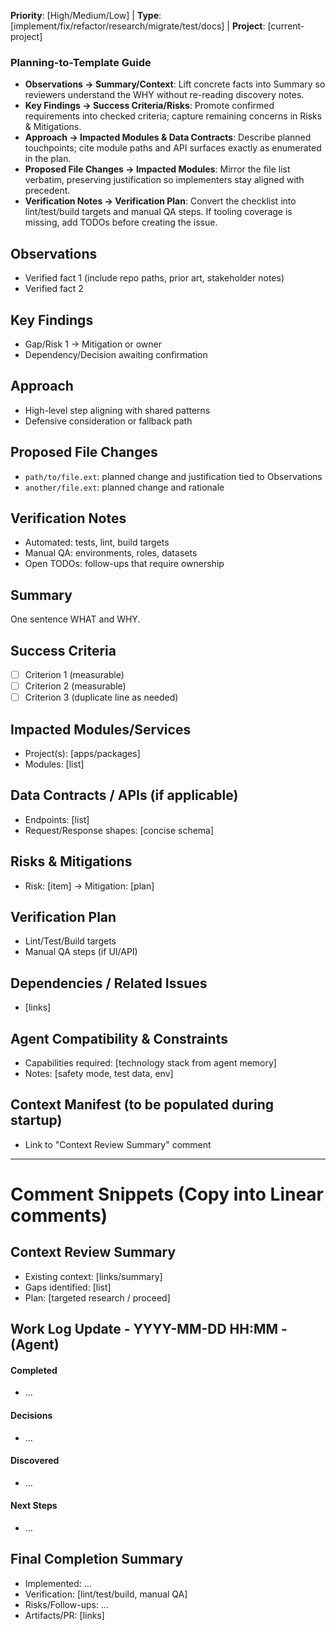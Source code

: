<!-- Linear Issue Template: Universal Task Structure -->
**Priority**: [High/Medium/Low] | **Type**: [implement/fix/refactor/research/migrate/test/docs] | **Project**: [current-project]

### Planning-to-Template Guide
- **Observations → Summary/Context**: Lift concrete facts into Summary so reviewers understand the WHY without re-reading discovery notes.
- **Key Findings → Success Criteria/Risks**: Promote confirmed requirements into checked criteria; capture remaining concerns in Risks & Mitigations.
- **Approach → Impacted Modules & Data Contracts**: Describe planned touchpoints; cite module paths and API surfaces exactly as enumerated in the plan.
- **Proposed File Changes → Impacted Modules**: Mirror the file list verbatim, preserving justification so implementers stay aligned with precedent.
- **Verification Notes → Verification Plan**: Convert the checklist into lint/test/build targets and manual QA steps. If tooling coverage is missing, add TODOs before creating the issue.

## Observations
- Verified fact 1 (include repo paths, prior art, stakeholder notes)
- Verified fact 2

## Key Findings
- Gap/Risk 1 → Mitigation or owner
- Dependency/Decision awaiting confirmation

## Approach
- High-level step aligning with shared patterns
- Defensive consideration or fallback path

## Proposed File Changes
- `path/to/file.ext`: planned change and justification tied to Observations
- `another/file.ext`: planned change and rationale

## Verification Notes
- Automated: tests, lint, build targets
- Manual QA: environments, roles, datasets
- Open TODOs: follow-ups that require ownership

## Summary
One sentence WHAT and WHY.

## Success Criteria
- [ ] Criterion 1 (measurable)
- [ ] Criterion 2 (measurable)
- [ ] Criterion 3 (duplicate line as needed)

## Impacted Modules/Services
- Project(s): [apps/packages]
- Modules: [list]

## Data Contracts / APIs (if applicable)
- Endpoints: [list]
- Request/Response shapes: [concise schema]

## Risks & Mitigations
- Risk: [item] → Mitigation: [plan]

## Verification Plan
- Lint/Test/Build targets
- Manual QA steps (if UI/API)

## Dependencies / Related Issues
- [links]

## Agent Compatibility & Constraints
- Capabilities required: [technology stack from agent memory]
- Notes: [safety mode, test data, env]

## Context Manifest (to be populated during startup)
- Link to "Context Review Summary" comment

---
# Comment Snippets (Copy into Linear comments)

## Context Review Summary
- Existing context: [links/summary]
- Gaps identified: [list]
- Plan: [targeted research / proceed]

## Work Log Update - YYYY-MM-DD HH:MM - (Agent)
#### Completed
- …
#### Decisions
- …
#### Discovered
- …
#### Next Steps
- …

## Final Completion Summary
- Implemented: …
- Verification: [lint/test/build, manual QA]
- Risks/Follow-ups: …
- Artifacts/PR: [links]
